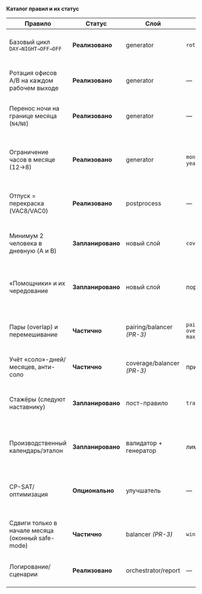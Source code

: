 **Каталог правил и их статус**

| Правило                                           | Статус            | Слой                       | Параметры/флаги                                                                  | Примечания                                                                     |
| ------------------------------------------------- | ----------------- | -------------------------- | -------------------------------------------------------------------------------- | ------------------------------------------------------------------------------ |
| Базовый цикл `DAY→NIGHT→OFF→OFF`                  | **Реализовано**   | generator                  | `rotation_epoch_policy=new_year_reset`                                           | Фазы от 1 января; детерминизм через `seed4`.                                   |
| Ротация офисов A/B на каждом рабочем выходе       | **Реализовано**   | generator                  | —                                                                                | Чётность `work_turn_before` (не прерывается между месяцами).                   |
| Перенос ночи на границе месяца (`N4`/`N8`)        | **Реализовано**   | generator                  | —                                                                                | Последний день: `N4*`; 1-е следующего: `N8*`.                                  |
| Ограничение часов в месяце (12→8)                 | **Реализовано**   | generator                  | `monthly_overtime_max`, `yearly_overtime_max`                                    | Сокращаем только `DAY 12ч` → `E8*` (выходные), затем `M8*`. Ночные не трогаем. |
| Отпуск = перекраска (VAC8/VAC0)                   | **Реализовано**   | postprocess                | —                                                                                | Будни → `VAC8`, выходные → `VAC0`. Паттерн не меняется.                        |
| Минимум 2 человека в дневную (A и B)              | **Запланировано** | новый слой                 | `coverage.require_day_a/b`                                                       | Реализовать без ломки базового цикла; при недокомплекте — «помощники».         |
| «Помощники» и их чередование                      | **Запланировано** | новый слой                 | порог/флаг                                                                       | Добавлять временно на день для покрытия; учёт справедливости.                  |
| Пары (overlap) и перемешивание                    | **Частично**      | pairing/balancer *(PR-3)*  | `pair_breaking.{enabled, overlap_threshold, window_days, max_ops, hours_budget}` | Нужна реальная смена `shift_key` при сдвиге и строгие критерии приёма.         |
| Учёт «соло»-дней/месяцев, анти-соло               | **Частично**      | coverage/balancer *(PR-3)* | приоритет по истории соло                                                        | Влияет на приоритизацию сдвигов.                                               |
| Стажёры (следуют наставнику)                      | **Запланировано** | пост-правило               | `trainees_count_towards_coverage`                                                | Может не входить в покрытие; дублировать офис/смены наставника.                |
| Производственный календарь/эталон                 | **Запланировано** | валидатор + генератор      | лимиты 10/120                                                                    | Сверка «не менее эталона», переносы праздников (не ломая паттерн).             |
| CP-SAT/оптимизация                                | **Опционально**   | улучшатель                 | —                                                                                | Поверх шаблона, малые инстансы; не заменяет базовый алгоритм.                  |
| Сдвиги только в начале месяца (оконный safe-mode) | **Частично**      | balancer *(PR-3)*          | `window_days`                                                                    | `N8*` не трогать; `N4*` — производное; нужны жёсткие условия приёма.           |
| Логирование/сценарии                              | **Реализовано**   | orchestrator/report        | —                                                                                | Bootstrap-хвост, carry-in/out, smoke-метрики, пары.                            |
